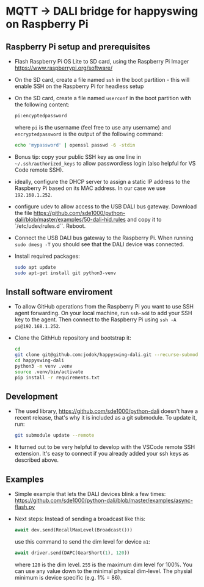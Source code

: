 # MQTT -> DALI bridge for happyswing on Raspberry Pi

## Raspberry Pi setup and prerequisites

- Flash Raspberry Pi OS Lite to SD card, using the Raspberry Pi Imager
  <https://www.raspberrypi.org/software/>

- On the SD card, create a file named `ssh` in the boot partition - this will
  enable SSH on the Raspberry Pi for headless setup

- On the SD card, create a file named `userconf` in the boot partition with the
  following content:

  ```bash
  pi:encyptedpassword
  ```

  where `pi` is the username (feel free to use any username) and
  `encryptedpassword` is the output of the following command:

  ```bash
  echo 'mypassword' | openssl passwd -6 -stdin
  ```

- Bonus tip: copy your public SSH key as one line in `~/.ssh/authorized_keys` to
  allow passwordless login (also helpful for VS Code remote SSH).

- ideally, configure the DHCP server to assign a static IP address to the
  Raspberry Pi based on its MAC address. In our case we use `192.168.1.252`.

- configure udev to allow access to the USB DALI bus gateway. Download the file
  <https://github.com/sde1000/python-dali/blob/master/examples/50-dali-hid.rules>
  and copy it to `/etc/udev/rules.d``. Reboot.

- Connect the USB DALI bus gateway to the Raspberry Pi. When running `sudo dmesg -T`
  you should see that the DALI device was connected.

- Install required packages:

  ```bash
  sudo apt update
  sudo apt-get install git python3-venv
  ```

## Install software enviroment

- To allow GitHub operations from the Raspberry Pi you want to use SSH agent
  forwarding. On your local machine, run `ssh-add` to add your SSH key to the
  agent. Then connect to the Raspberry Pi using `ssh -A pi@192.168.1.252`.

- Clone the GithHub repository and bootstrap it:

  ```bash
  cd
  git clone git@github.com:jodok/happyswing-dali.git --recurse-submodules
  cd happyswing-dali
  python3 -m venv .venv
  source .venv/bin/activate
  pip install -r requirements.txt
  ```

## Development

- The used library, <https://github.com/sde1000/python-dali> doesn't have a
  recent release, that's why it is included as a git submodule. To update it,
  run:

  ```bash
  git submodule update --remote
  ```

- It turned out to be very helpful to develop with the VSCode remote SSH
  extension. It's easy to connect if you already added your ssh keys as
  described above.

## Examples

- Simple example that lets the DALI devices blink a few times:
  <https://github.com/sde1000/python-dali/blob/master/examples/async-flash.py>

- Next steps: Instead of sending a broadcast like this:

  ```python
  await dev.send(RecallMaxLevel(Broadcast()))
  ```

  use this command to send the dim level for device `a1`:

  ```python
  await driver.send(DAPC(GearShort(1), 120))
  ```

  where `120` is the dim level. `255` is the maximum dim level for 100%.
  You can use any value down to the minimal physical dim-level. The
  physial minimum is device specific (e.g. 1% = 86).

